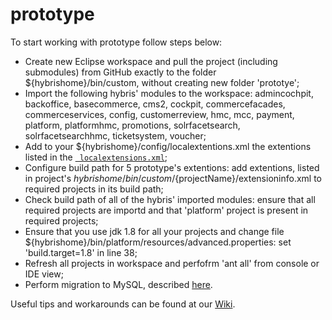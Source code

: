# prototype

To start working with prototype follow steps below:
* Create new Eclipse workspace and pull the project (including submodules) from GitHub exactly to the folder ${hybrishome}/bin/custom, without creating new folder 'prototye';
* Import the following hybris' modules to the workspace: admincochpit, backoffice, basecommerce, cms2, cockpit, commercefacades, commerceservices, config, customerreview, hmc, mcc, payment, platform, platformhmc, promotions, solrfacetsearch, solrfacetsearchhmc, ticketsystem, voucher;
* Add to your ${hybrishome}/config/localextentions.xml the extentions listed in the [` localextensions.xml`](https://github.com/sanabramov/prototype/blob/master/utils/config/localextensions.xml);
* Configure build path for 5 prototype's extentions: add extentions, listed in project's ${hybrishome}/bin/custom/${projectName}/extensioninfo.xml to required projects in its build path;
* Check build path of all of the hybris' imported modules: ensure that all required projects are importd and that 'platform' project is present in required projects;
* Ensure that you use jdk 1.8 for all your projects and change file ${hybrishome}/bin/platform/resources/advanced.properties: set 'build.target=1.8' in line 38;
* Refresh all projects in workspace and perfofrm 'ant all' from console or IDE view;
* Perform migration to MySQL, described [here](https://github.com/sanabramov/prototype/wiki/Migration-to-MySQL).

Useful tips and workarounds can be found at our [Wiki](https://github.com/sanabramov/prototype/wiki).
